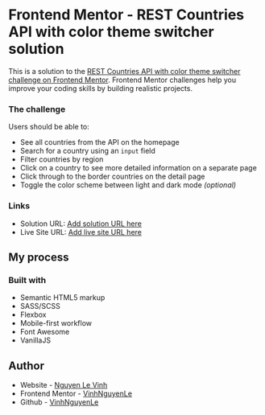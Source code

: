 # Frontend Mentor - REST Countries API with color theme switcher solution

This is a solution to the [REST Countries API with color theme switcher challenge on Frontend Mentor](https://www.frontendmentor.io/challenges/rest-countries-api-with-color-theme-switcher-5cacc469fec04111f7b848ca). Frontend Mentor challenges help you improve your coding skills by building realistic projects. 

### The challenge

Users should be able to:

- See all countries from the API on the homepage
- Search for a country using an `input` field
- Filter countries by region
- Click on a country to see more detailed information on a separate page
- Click through to the border countries on the detail page
- Toggle the color scheme between light and dark mode *(optional)*

### Links

- Solution URL: [Add solution URL here](https://github.com/VinhNguyenLe/rest-countries-api-with-color-theme-switch)
- Live Site URL: [Add live site URL here](https://vinhnguyenle.github.io/rest-countries-api-with-color-theme-switch/)

## My process

### Built with

- Semantic HTML5 markup
- SASS/SCSS
- Flexbox
- Mobile-first workflow
- Font Awesome
- VanillaJS

## Author

- Website - [Nguyen Le Vinh](https://www.facebook.com/nguyenlevinhbn99/)
- Frontend Mentor - [VinhNguyenLe](https://www.frontendmentor.io/profile/VinhNguyenLe)
- Github - [VinhNguyenLe](https://github.com/VinhNguyenLe)
